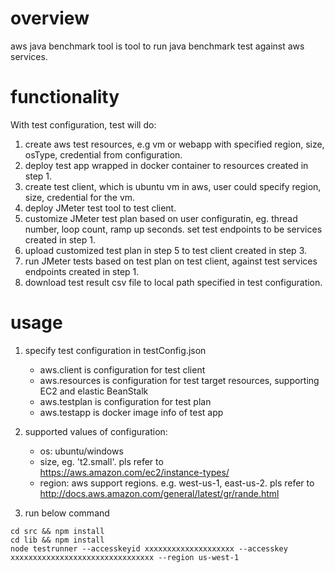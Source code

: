 # overview
aws java benchmark tool is tool to run java benchmark test against aws services.

# functionality
With test configuration, test will do:
1. create aws test resources, e.g vm or webapp with specified region, size, osType, credential from configuration.
2. deploy test app wrapped in docker container to resources created in step 1.
3. create test client, which is ubuntu vm in aws, user could specify region, size, credential for the vm.
4. deploy JMeter test tool to test client.
5. customize JMeter test plan based on user configuratin, eg. thread number, loop count, ramp up seconds. set test endpoints to be services created in step 1.
6. upload customized test plan in step 5 to test client created in step 3.
7. run JMeter tests based on test plan on test client, against test services endpoints created in step 1.
8. download test result csv file to local path specified in test configuration.

# usage

1. specify test configuration in testConfig.json
    - aws.client is configuration for test client
    - aws.resources is configuration for test target resources, supporting EC2 and elastic BeanStalk 
    - aws.testplan is configuration for test plan
    - aws.testapp is docker image info of test app

2. supported values of configuration:
    - os: ubuntu/windows
    - size, eg. 't2.small'. pls refer to https://aws.amazon.com/ec2/instance-types/
    - region: aws support regions. e.g. west-us-1, east-us-2. pls refer to http://docs.aws.amazon.com/general/latest/gr/rande.html


3. run below command

```
cd src && npm install
cd lib && npm install
node testrunner --accesskeyid xxxxxxxxxxxxxxxxxxxx --accesskey xxxxxxxxxxxxxxxxxxxxxxxxxxxxxxxx --region us-west-1
```




